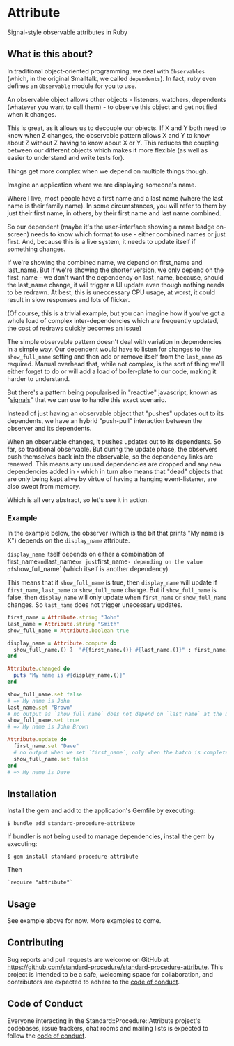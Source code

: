 # Attribute

Signal-style observable attributes in Ruby

## What is this about?

In traditional object-oriented programming, we deal with `Observables` (which, in the original Smalltalk, we called `dependents`). In fact, ruby even defines an `Observable` module for you to use.

An observable object allows other objects - listeners, watchers, dependents (whatever you want to call them) - to observe this object and get notified when it changes.

This is great, as it allows us to decouple our objects. If X and Y both need to know when Z changes, the observable pattern allows X and Y to know about Z without Z having to know about X or Y. This reduces the coupling between our different objects which makes it more flexible (as well as easier to understand and write tests for).

Things get more complex when we depend on multiple things though.

Imagine an application where we are displaying someone's name.

Where I live, most people have a first name and a last name (where the last name is their family name). In some circumstances, you will refer to them by just their first name, in others, by their first name and last name combined.

So our dependent (maybe it's the user-interface showing a name badge on-screen) needs to know which format to use - either combined names or just first. And, because this is a live system, it needs to update itself if something changes.

If we're showing the combined name, we depend on first_name and last_name. But if we're showing the shorter version, we only depend on the first_name - we don't want the dependency on last_name, because, should the last_name change, it will trigger a UI update even though nothing needs to be redrawn. At best, this is uneccessary CPU usage, at worst, it could result in slow responses and lots of flicker.

(Of course, this is a trivial example, but you can imagine how if you've got a whole load of complex inter-dependencies which are frequently updated, the cost of redraws quickly becomes an issue)

The simple observable pattern doesn't deal with variation in dependencies in a simple way. Our dependent would have to listen for changes to the `show_full_name` setting and then add or remove itself from the `last_name` as required. Manual overhead that, while not complex, is the sort of thing we'll either forget to do or will add a load of boiler-plate to our code, making it harder to understand.

But there's a pattern being popularised in "reactive" javascript, known as "[signals](https://dev.to/ryansolid/a-hands-on-introduction-to-fine-grained-reactivity-3ndf)" that we can use to handle this exact scenario.

Instead of just having an observable object that "pushes" updates out to its dependents, we have an hybrid "push-pull" interaction between the observer and its dependents.

When an observable changes, it pushes updates out to its dependents. So far, so traditional observable. But during the update phase, the observers push themselves back into the observable, so the dependency links are renewed. This means any unused dependencies are dropped and any new dependencies added in - which in turn also means that "dead" objects that are only being kept alive by virtue of having a hanging event-listener, are also swept from memory.

Which is all very abstract, so let's see it in action.

### Example

In the example below, the observer (which is the bit that prints "My name is X") depends on the `display_name` attribute.

`display_name` itself depends on either a combination of first_name`and`last_name`or just`first_name`- depending on the value of`show_full_name` (which itself is another dependency).

This means that if `show_full_name` is true, then `display_name` will update if `first_name`, `last_name` or `show_full_name` change. But if `show_full_name` is false, then `display_name` will only update when `first_name` or `show_full_name` changes. So `last_name` does not trigger unecessary updates.

```ruby
first_name = Attribute.string "John"
last_name = Attribute.string "Smith"
show_full_name = Attribute.boolean true

display_name = Attribute.compute do
  show_full_name.() ?  "#{first_name.()} #{last_name.()}" : first_name.()
end

Attribute.changed do
  puts "My name is #{display_name.()}"
end

show_full_name.set false
# => My name is John
last_name.set "Brown"
# no output as `show_full_name` does not depend on `last_name` at the moment
show_full_name.set true
# => My name is John Brown

Attribute.update do
  first_name.set "Dave"
  # no output when we set `first_name`, only when the batch is completed
  show_full_name.set false
end
# => My name is Dave
```

## Installation

Install the gem and add to the application's Gemfile by executing:

    $ bundle add standard-procedure-attribute

If bundler is not being used to manage dependencies, install the gem by executing:

    $ gem install standard-procedure-attribute

Then

    `require "attribute"`

## Usage

See example above for now. More examples to come.

## Contributing

Bug reports and pull requests are welcome on GitHub at https://github.com/standard-procedure/standard-procedure-attribute. This project is intended to be a safe, welcoming space for collaboration, and contributors are expected to adhere to the [code of conduct](https://github.com/standard-procedure/standard-procedure-attribute/blob/main/CODE_OF_CONDUCT.md).

## Code of Conduct

Everyone interacting in the Standard::Procedure::Attribute project's codebases, issue trackers, chat rooms and mailing lists is expected to follow the [code of conduct](https://github.com/standard-procedure/standard-procedure-attribute/blob/main/CODE_OF_CONDUCT.md).
